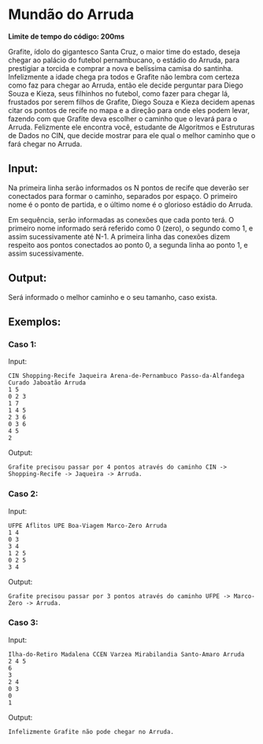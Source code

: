 # Mundão do Arruda

**Limite de tempo do código: 200ms**

Grafite, ídolo do gigantesco Santa Cruz, o maior time do estado, deseja chegar ao palácio do futebol pernambucano, o estádio do Arruda, para prestigiar a torcida e comprar a nova e belíssima camisa do santinha. Infelizmente a idade chega pra todos e Grafite não lembra com certeza como faz para chegar ao Arruda, então ele decide perguntar para Diego Souza e Kieza, seus filhinhos no futebol, como fazer para chegar lá, frustados por serem filhos de Grafite, Diego Souza e Kieza decidem apenas citar os pontos de recife no mapa e a direção para onde eles podem levar, fazendo com que Grafite deva escolher o caminho que o levará para o Arruda. Felizmente ele encontra você, estudante de Algoritmos e Estruturas de Dados no CIN, que decide mostrar para ele qual o melhor caminho que o fará chegar no Arruda.

## Input:

Na primeira linha serão informados os N pontos de recife que deverão ser conectados para formar o caminho, separados por espaço. O primeiro nome é o ponto de partida, e o último nome é o glorioso estádio do Arruda.

Em sequência, serão informadas as conexões que cada ponto terá. O primeiro nome informado será referido como 0 (zero), o segundo como 1, e assim sucessivamente até N-1. A primeira linha das conexões dizem respeito aos pontos conectados ao ponto 0, a segunda linha ao ponto 1, e assim sucessivamente.

## Output:

Será informado o melhor caminho e o seu tamanho, caso exista.

## Exemplos:

### Caso 1:

Input:
```
CIN Shopping-Recife Jaqueira Arena-de-Pernambuco Passo-da-Alfandega Curado Jaboatão Arruda
1 5
0 2 3
1 7
1 4 5
2 3 6
0 3 6
4 5
2
```

Output:
```
Grafite precisou passar por 4 pontos através do caminho CIN -> Shopping-Recife -> Jaqueira -> Arruda.
```

### Caso 2:

Input:
```
UFPE Aflitos UPE Boa-Viagem Marco-Zero Arruda
1 4
0 3
3 4
1 2 5
0 2 5
3 4
```

Output:
```
Grafite precisou passar por 3 pontos através do caminho UFPE -> Marco-Zero -> Arruda.
```

### Caso 3:

Input:
```
Ilha-do-Retiro Madalena CCEN Varzea Mirabilandia Santo-Amaro Arruda
2 4 5
6
3
2 4
0 3
0
1
```

Output:
```
Infelizmente Grafite não pode chegar no Arruda.
```